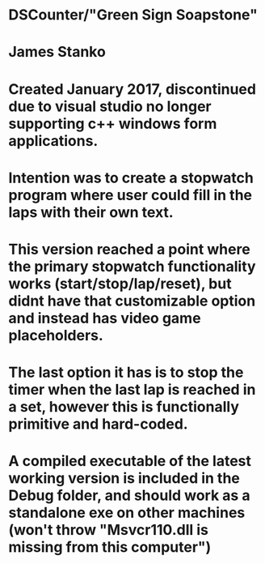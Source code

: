# DSCounter/"Green Sign Soapstone"
# James Stanko
# Created January 2017, discontinued due to visual studio no longer supporting c++ windows form applications.

# Intention was to create a stopwatch program where user could fill in the laps with their own text.
# This version reached a point where the primary stopwatch functionality works (start/stop/lap/reset), but didnt have that customizable option and instead has video game placeholders.
# The last option it has is to stop the timer when the last lap is reached in a set, however this is functionally primitive and hard-coded.
# A compiled executable of the latest working version is included in the Debug folder, and should work as a standalone exe on other machines (won't throw "Msvcr110.dll is missing from this computer")
